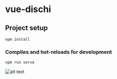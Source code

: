 # vue-dischi

## Project setup
```
npm install
```

### Compiles and hot-reloads for development
```
npm run serve
```




![alt text](https://files.slack.com/files-pri/T91QPE3BP-F04CA1762UW/image.png)